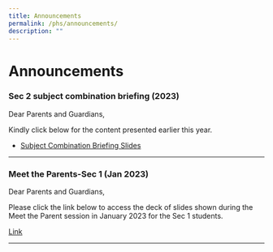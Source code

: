 ```yaml
---
title: Announcements
permalink: /phs/announcements/
description: ""
---
```

# **Announcements**





### Sec 2 subject combination briefing (2023)

Dear Parents and Guardians,

Kindly click below for the content presented earlier this year.
* [Subject Combination Briefing Slides](https://drive.google.com/drive/folders/13tema71Kg5fp20fjr7XlluYLQXJBvLO-?usp=sharing)


-------------------------------------------------------------------------

### Meet the Parents-Sec 1 (Jan 2023)

Dear Parents and Guardians,

Please click the link below to access the deck of slides shown during the Meet the Parent session in January 2023 for the Sec 1 students.

[Link](https://drive.google.com/drive/folders/1-9OwwOjNPWVDFs5UG6aWx1fiCVMo7rtB?usp=sharing)

-------------------------------------------------------------------------